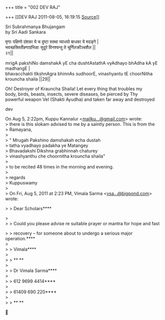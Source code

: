 +++
title = "002 DEV RAJ"

+++
[[DEV RAJ	2011-08-05, 16:19:15 [Source](https://groups.google.com/g/samskrita/c/zqESK9TGI0k)]]



Sri Subrahmanya Bhujangam  
by Sri Aadi Sankara  
  
मृगाः पक्षिणो दंशका ये च दुष्टा स्तथा व्याधयो बाधका ये मदङ्गे \|  
भवच्छक्तितीक्ष्णाग्रभिन्नाः सुदूरे विनश्यन्तु ते चूर्णितक्रौञ्चशैल \|\|  
२९\|\|  
  
mrigA pakshiNo damshakA yE cha dushtAstathA vyAdhayo bhAdha kA yE  
madhangE \|  
bhavacchakti tIkshnAgra bhinnAs sudhoorE, vinashyantu tE choorNitha  
krouncha shaila \|\|29\|\|  
  
Oh! Destroyer of Krauncha Shaila! Let every thing that troubles my  
body, birds, beasts, insects, severe diseases, be pierced by Thy  
powerful weapon Vel (Shakti Ayudha) and taken far away and destroyed  
  
  
dev  

  
On Aug 5, 2:22pm, Kuppu Kannalur \<[mailku...@gmail.com]()\> wrote:  
\> there is this slokam advised to me by a saintly person. This is from the  
\> Ramayana,  
\>  
\> " Mrugah Pakshino damshakah echa dustah  
\> tatha vyadhayo padakha ye Matangey  
\> Bhavadakshi Dikshna grabhinnah chaturey  
\> vinashyanthu che choornitha krouncha shaila"  
\>  
\> to be recited 48 times in the morning and evening.  
\>  
\> regards  
\> Kuppuswamy  
\>  
\> On Fri, Aug 5, 2011 at 2:23 PM, Vimala Sarma \<[vsa...@bigpond.com]()\> wrote:  

\> \> Dear Scholars\*\*\*\*  

\>  
\> \> Could you please advise re suitable prayer or mantra for hope and fast  

\> \> recovery – for someone about to undergo a serious major operation.\*\*\*\*  
\>  
\> \> Vimala\*\*\*\*  
\>  
\> \> \*\* \*\*  
\>  
\> \> Dr Vimala Sarma\*\*\*\*  
\>  
\> \> 612 9699 4414\*\*\*\*  
\>  
\> \> 61409 690 220\*\*\*\*  
\>  
\> \> \*\* \*\*  



